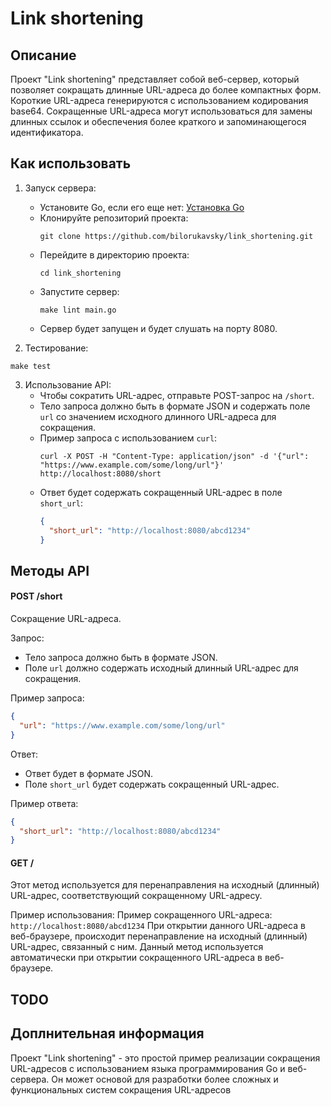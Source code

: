 # Link shortening

## Описание
Проект "Link shortening" представляет собой веб-сервер, который позволяет сокращать длинные URL-адреса до более компактных форм. Короткие URL-адреса генерируются с использованием кодирования base64. Сокращенные URL-адреса могут использоваться для замены длинных ссылок и обеспечения более краткого и запоминающегося идентификатора.

## Как использовать
1. Запуск сервера:
    - Установите Go, если его еще нет: [Установка Go](https://golang.org/doc/install)
    - Клонируйте репозиторий проекта:
        ```
        git clone https://github.com/bilorukavsky/link_shortening.git
        ```
    - Перейдите в директорию проекта:
        ```
        cd link_shortening
        ```
    - Запустите сервер:
        ```
        make lint main.go
        ```
    - Сервер будет запущен и будет слушать на порту 8080.

2. Тестирование:
```
make test
```
3. Использование API:
    - Чтобы сократить URL-адрес, отправьте POST-запрос на `/short`.
    - Тело запроса должно быть в формате JSON и содержать поле `url` со значением исходного длинного URL-адреса для сокращения.
    - Пример запроса с использованием `curl`:
        ```
        curl -X POST -H "Content-Type: application/json" -d '{"url": "https://www.example.com/some/long/url"}' http://localhost:8080/short
        ```
    - Ответ будет содержать сокращенный URL-адрес в поле `short_url`:
        ```json
        {
          "short_url": "http://localhost:8080/abcd1234"
        }
        ```

Методы API
---
#### POST /short
Сокращение URL-адреса.

Запрос:
- Тело запроса должно быть в формате JSON.
- Поле `url` должно содержать исходный длинный URL-адрес для сокращения.

Пример запроса:
```json
{
  "url": "https://www.example.com/some/long/url"
}
```
Ответ:
- Ответ будет в формате JSON.
- Поле `short_url` будет содержать сокращенный URL-адрес.

Пример ответа:
```json
{
  "short_url": "http://localhost:8080/abcd1234"
}
```

#### GET /
Этот метод используется для перенаправления на исходный (длинный) URL-адрес, соответствующий сокращенному URL-адресу.

Пример использования:
Пример сокращенного URL-адреса: `http://localhost:8080/abcd1234`
При открытии данного URL-адреса в веб-браузере, происходит перенаправление на исходный (длинный) URL-адрес, связанный с ним.
Данный метод используется автоматически при открытии сокращенного URL-адреса в веб-браузере.

## TODO

## Доплнительная информация
Проект "Link shortening" - это простой пример реализации сокращения URL-адресов с использованием языка программирования Go и веб-сервера. Он может основой для разработки более сложных и функциональных систем сокращения URL-адресов
